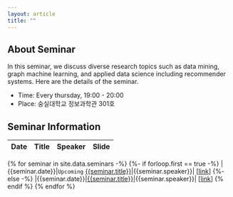 ```yaml
---
layout: article
title: ""
---
```


## About Seminar

In this seminar, we discuss diverse research topics such as data mining, graph machine learning, and applied data science including recommender systems. Here are the details of the seminar.

* Time: Every thursday, 19:00 - 20:00
* Place: 숭실대학교 정보과학관 301호

## Seminar Information

|Date|Title|Speaker|Slide|
|:---:|:---:|:---:|:---:|
{% for seminar in site.data.seminars -%}
{%- if forloop.first == true -%}
|{{seminar.date}}|`Upcoming` [{{seminar.title}}]({{seminar.paper}})|{{seminar.speaker}}| [[link]({{seminar.slide}})]
{%- else -%}
|{{seminar.date}}|[{{seminar.title}}]({{seminar.paper}})|{{seminar.speaker}}| [[link]({{seminar.slide}})]
{% endif %}
{% endfor %}